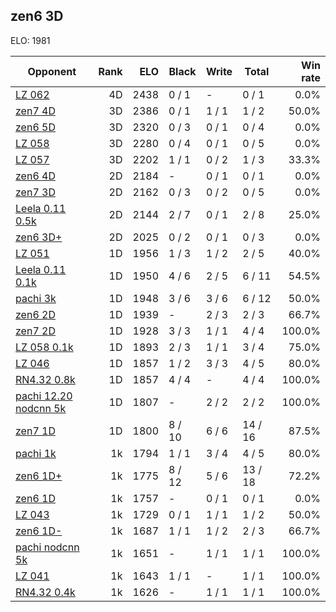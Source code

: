 ## zen6 3D ##

ELO: 1981

Opponent | Rank | ELO | Black | Write | Total | Win rate
---------|-----:|----:|-------|-------|-------|-------:
[LZ 062](LZ%20062.md) | 4D | 2438 | 0 / 1 | - | 0 / 1 | 0.0%
[zen7 4D](zen7%204D.md) | 3D | 2386 | 0 / 1 | 1 / 1 | 1 / 2 | 50.0%
[zen6 5D](zen6%205D.md) | 3D | 2320 | 0 / 3 | 0 / 1 | 0 / 4 | 0.0%
[LZ 058](LZ%20058.md) | 3D | 2280 | 0 / 4 | 0 / 1 | 0 / 5 | 0.0%
[LZ 057](LZ%20057.md) | 3D | 2202 | 1 / 1 | 0 / 2 | 1 / 3 | 33.3%
[zen6 4D](zen6%204D.md) | 2D | 2184 | - | 0 / 1 | 0 / 1 | 0.0%
[zen7 3D](zen7%203D.md) | 2D | 2162 | 0 / 3 | 0 / 2 | 0 / 5 | 0.0%
[Leela 0.11 0.5k](Leela%200.11%200.5k.md) | 2D | 2144 | 2 / 7 | 0 / 1 | 2 / 8 | 25.0%
[zen6 3D+](zen6%203D+.md) | 2D | 2025 | 0 / 2 | 0 / 1 | 0 / 3 | 0.0%
[LZ 051](LZ%20051.md) | 1D | 1956 | 1 / 3 | 1 / 2 | 2 / 5 | 40.0%
[Leela 0.11 0.1k](Leela%200.11%200.1k.md) | 1D | 1950 | 4 / 6 | 2 / 5 | 6 / 11 | 54.5%
[pachi 3k](pachi%203k.md) | 1D | 1948 | 3 / 6 | 3 / 6 | 6 / 12 | 50.0%
[zen6 2D](zen6%202D.md) | 1D | 1939 | - | 2 / 3 | 2 / 3 | 66.7%
[zen7 2D](zen7%202D.md) | 1D | 1928 | 3 / 3 | 1 / 1 | 4 / 4 | 100.0%
[LZ 058 0.1k](LZ%20058%200.1k.md) | 1D | 1893 | 2 / 3 | 1 / 1 | 3 / 4 | 75.0%
[LZ 046](LZ%20046.md) | 1D | 1857 | 1 / 2 | 3 / 3 | 4 / 5 | 80.0%
[RN4.32 0.8k](RN4.32%200.8k.md) | 1D | 1857 | 4 / 4 | - | 4 / 4 | 100.0%
[pachi 12.20 nodcnn 5k](pachi%2012.20%20nodcnn%205k.md) | 1D | 1807 | - | 2 / 2 | 2 / 2 | 100.0%
[zen7 1D](zen7%201D.md) | 1D | 1800 | 8 / 10 | 6 / 6 | 14 / 16 | 87.5%
[pachi 1k](pachi%201k.md) | 1k | 1794 | 1 / 1 | 3 / 4 | 4 / 5 | 80.0%
[zen6 1D+](zen6%201D+.md) | 1k | 1775 | 8 / 12 | 5 / 6 | 13 / 18 | 72.2%
[zen6 1D](zen6%201D.md) | 1k | 1757 | - | 0 / 1 | 0 / 1 | 0.0%
[LZ 043](LZ%20043.md) | 1k | 1729 | 0 / 1 | 1 / 1 | 1 / 2 | 50.0%
[zen6 1D-](zen6%201D-.md) | 1k | 1687 | 1 / 1 | 1 / 2 | 2 / 3 | 66.7%
[pachi nodcnn 5k](pachi%20nodcnn%205k.md) | 1k | 1651 | - | 1 / 1 | 1 / 1 | 100.0%
[LZ 041](LZ%20041.md) | 1k | 1643 | 1 / 1 | - | 1 / 1 | 100.0%
[RN4.32 0.4k](RN4.32%200.4k.md) | 1k | 1626 | - | 1 / 1 | 1 / 1 | 100.0%
